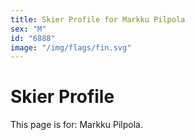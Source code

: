 ```yaml
---
title: Skier Profile for Markku Pilpola
sex: "M"
id: "6888"
image: "/img/flags/fin.svg" 
---
```


# Skier Profile

This page is for: Markku Pilpola.
    